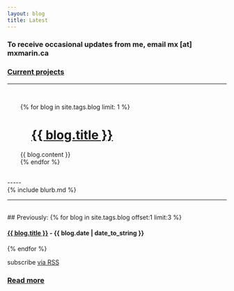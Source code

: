 ```yaml
---
layout: blog
title: Latest
---
```



### To receive occasional updates from me, email mx [at] mxmarin.ca
### [Current projects](https//mxmarin.ca)
-----

<div style="padding: 30px">
{% for blog in site.tags.blog limit: 1 %}
<h1 style="text-indent: 25px"><a href="{{ blog.url }}" style="display: inline">{{ blog.title }}</a></h1>

<div class="post"> {{ blog.content }} </div> 
{% endfor %}
</div>
-----
<br>
{% include blurb.md %}
<br>

-----
<br>
## Previously: 
{% for blog in site.tags.blog offset:1 limit:3 %}
<h4><a href="{{ blog.url }}" style="display: inline">{{ blog.title }}</a> - {{ blog.date | date_to_string }} </h4>
{% endfor %}

<p class="rss-subscribe">subscribe <a href="{{ "/feed.xml" | relative_url }}">via RSS</a></p>


### [Read more](/archive)
